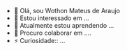 - 👋 Olá, sou Wothon Mateus de Araujo
- 👀 Estou interessado em ...
- 🌱 Atualmente estou aprendendo ...
- 💞️ Procuro colaborar em  ....
- ⚡ Curiosidade:: ...

<!---
Wothon Mateus/Wothon Mateus is a  special  repository because its README.md` (this file) apears on your GitHub profile.
You can clicking the Preview link to take a look at your changs.
--->
